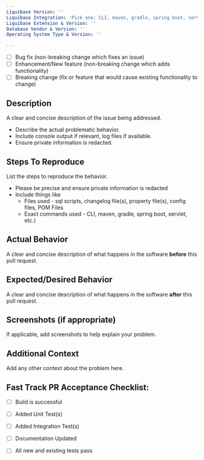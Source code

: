 ```yaml
---
Liquibase Version: ''
Liquibase Integration: 'Pick one: CLI, maven, gradle, spring boot, servlet, etc.' 
Liquibase Extension & Version: ''
Database Vendor & Version: ''
Operating System Type & Version: ''

---
```


<!--- What types of changes does your code introduce?
      Put an `x` in all the boxes that apply: -->
- [ ] Bug fix (non-breaking change which fixes an issue)
- [ ] Enhancement/New feature (non-breaking change which adds functionality)
- [ ] Breaking change (fix or feature that would cause existing functionality to change)

## Description

A clear and concise description of the issue being addressed.
- Describe the actual problematic behavior.
- Include console output if relevant, log files if available. 
- Ensure private information is redacted.

## Steps To Reproduce

List the steps to reproduce the behavior.
- Please be precise and ensure private information is redacted
- Include things like
  - Files used - sql scripts, changelog file(s), property file(s), config files, POM Files
  - Exact commands used - CLI, maven, gradle, spring boot, servlet, etc.)

## Actual Behavior
A clear and concise description of what happens in the software **before** this pull request.

## Expected/Desired Behavior
A clear and concise description of what happens in the software **after** this pull request.

## Screenshots (if appropriate)
If applicable, add screenshots to help explain your problem.

## Additional Context
Add any other context about the problem here.

## Fast Track PR Acceptance Checklist:
<!--- Go over all the following points, and put an `x` in all the boxes that apply. -->
<!--- If you're unsure about any of these, just ask us in a comment. We're here to help! -->
- [ ] Build is successful
- [ ] Added Unit Test(s)
- [ ] Added Integration Test(s)
- [ ] Documentation Updated
- [ ] All new and existing tests pass

